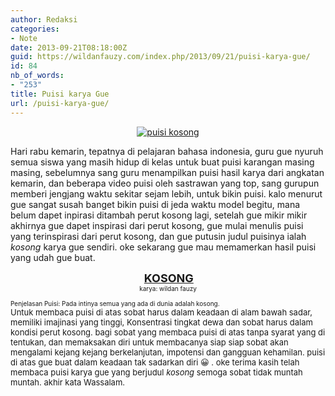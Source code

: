 ```yaml
---
author: Redaksi
categories:
- Note
date: 2013-09-21T08:18:00Z
guid: https://wildanfauzy.com/index.php/2013/09/21/puisi-karya-gue/
id: 84
nb_of_words:
- "253"
title: Puisi karya Gue
url: /puisi-karya-gue/
---
```


<div dir="ltr" style="text-align:left;">
  </p> 
  
  <div style="clear:both;text-align:center;">
    <a href="https://wildanposts.files.wordpress.com/2013/09/3cc93-b0b2-ice.jpg?w=768"><img alt="puisi kosong" border="0" src="https://wildanposts.files.wordpress.com/2013/09/3cc93-b0b2-ice.jpg?w=768" title="Puisi kosong" data-recalc-dims="1" /></a>
  </div>
  
  <p>
    Hari rabu kemarin, tepatnya di pelajaran bahasa indonesia, guru gue nyuruh semua siswa yang masih hidup di kelas untuk buat puisi karangan masing masing, sebelumnya sang guru menampilkan puisi hasil karya dari angkatan kemarin, dan beberapa video puisi oleh sastrawan yang top, sang gurupun memberi jengjang waktu sekitar sejam lebih, untuk bikin puisi. kalo menurut gue sangat susah banget bikin puisi di jeda waktu model begitu, mana belum dapet inpirasi ditambah perut kosong lagi, setelah gue mikir mikir akhirnya gue dapet inspirasi dari perut kosong, gue mulai menulis puisi yang terinspirasi dari perut kosong, dan gue putusin judul puisinya ialah <i>kosong</i> karya gue sendiri. oke sekarang gue mau memamerkan hasil puisi yang udah gue buat.
  </p>
  
  <div style="text-align:center;">
    <span style="font-size:large;"> <b><u>KOSONG</u><span style="font-size:x-small;"> </span></b></span>
  </div>
  
  <div style="text-align:center;">
    <span style="font-size:large;"><span style="font-size:x-small;">karya: wildan fauzy</span></span>
  </div>
  
  <div style="text-align:center;">
  </div>
  
  <div style="text-align:center;">
  </div>
  
  <div style="text-align:center;">
  </div>
  
  <div style="text-align:center;">
  </div>
  
  <div style="text-align:center;">
  </div>
  
  <div style="text-align:center;">
  </div>
  
  <div style="text-align:center;">
  </div>
  
  <div style="text-align:center;">
  </div>
  
  <div style="text-align:center;">
  </div>
  
  <div style="text-align:center;">
  </div>
  
  <div style="text-align:center;">
  </div>
  
  <div style="text-align:center;">
  </div>
  
  <div style="text-align:center;">
  </div>
  
  <div style="text-align:center;">
  </div>
  
  <div style="text-align:center;">
  </div>
  
  <div style="text-align:center;">
  </div>
  
  <div style="text-align:center;">
  </div>
  
  <div style="text-align:center;">
  </div>
  
  <div style="text-align:center;">
  </div>
  
  <div style="text-align:center;">
  </div>
  
  <div style="text-align:center;">
  </div>
  
  <div style="text-align:center;">
  </div>
  
  <div style="text-align:center;">
  </div>
  
  <div style="text-align:center;">
  </div>
  
  <div style="text-align:center;">
  </div>
  
  <div style="text-align:center;">
  </div>
  
  <div style="text-align:center;">
  </div>
  
  <div style="text-align:center;">
  </div>
  
  <div style="text-align:center;">
  </div>
  
  <div style="text-align:center;">
  </div>
  
  <div style="text-align:center;">
  </div>
  
  <div style="text-align:center;">
  </div>
  
  <div style="text-align:center;">
  </div>
  
  <div style="text-align:center;">
  </div>
  
  <div style="text-align:center;">
  </div>
  
  <div style="text-align:center;">
  </div>
  
  <div style="text-align:center;">
  </div>
  
  <div style="text-align:center;">
  </div>
  
  <div style="text-align:center;">
  </div>
  
  <div style="text-align:center;">
  </div>
  
  <div style="text-align:center;">
  </div>
  
  <div style="text-align:center;">
  </div>
  
  <div style="text-align:center;">
  </div>
  
  <div style="text-align:center;">
  </div>
  
  <div style="text-align:center;">
  </div>
  
  <div style="text-align:center;">
  </div>
  
  <div style="text-align:center;">
  </div>
  
  <div style="text-align:center;">
  </div>
  
  <div style="text-align:center;">
  </div>
  
  <div style="text-align:center;">
  </div>
  
  <div style="text-align:center;">
  </div>
  
  <div style="text-align:center;">
  </div>
  
  <div style="text-align:center;">
  </div>
  
  <div style="text-align:center;">
  </div>
  
  <div style="text-align:left;">
    <span style="font-size:x-small;"><br /></span>
  </div>
  
  <div style="text-align:left;">
    <span style="font-size:x-small;">Penjelasan Puisi: Pada intinya semua yang ada di dunia adalah kosong.</span>
  </div>
  
  <div style="text-align:left;">
  </div>
  
  <div style="text-align:left;">
    <span style="font-size:small;">Untuk membaca puisi di atas sobat harus dalam keadaan di alam bawah sadar, memiliki imajinasi yang tinggi, Konsentrasi tingkat dewa dan sobat harus dalam kondisi perut kosong. bagi sobat yang membaca puisi di atas tanpa syarat yang di tentukan, dan memaksakan diri untuk membacanya siap siap sobat akan mengalami kejang kejang berkelanjutan, impotensi dan gangguan kehamilan. puisi di atas gue buat dalam keadaan tak sadarkan diri 😀 . oke terima kasih telah membaca puisi karya gue yang berjudul <i>kosong </i>semoga sobat tidak muntah muntah. akhir kata Wassalam.</span>
  </div>
  
  <p>
    </div>